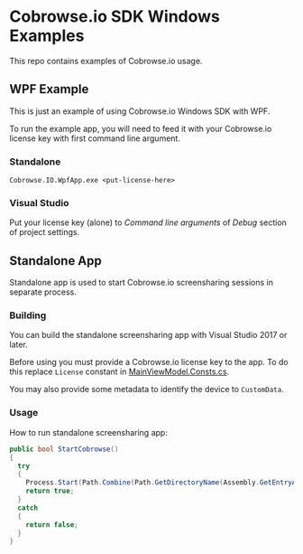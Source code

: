 # Cobrowse.io SDK Windows Examples

This repo contains examples of Cobrowse.io usage.

## WPF Example

This is just an example of using Cobrowse.io Windows SDK with WPF.

To run the example app, you will need to feed it with your Cobrowse.io license key with first command line argument.

### Standalone

```Text
Cobrowse.IO.WpfApp.exe <put-license-here>
```

### Visual Studio

Put your license key (alone) to *Command line arguments* of *Debug* section of project settings.

## Standalone App

Standalone app is used to start Cobrowse.io screensharing sessions in separate process. 

### Building

You can build the standalone screensharing app with Visual Studio 2017 or later.

Before using you must provide a Cobrowse.io license key to the app. To do this replace `License` constant in [MainViewModel.Consts.cs](https://github.com/cobrowseio/cobrowse-sdk-windows-examples/blob/master/Cobrowse.IO.Standalone/Cobrowse.IO.Standalone/ViewModel/MainViewModel.Consts.cs).

You may also provide some metadata to identify the device to `CustomData`.

### Usage

How to run standalone screensharing app:

```csharp
public bool StartCobrowse()
{
  try
  {
    Process.Start(Path.Combine(Path.GetDirectoryName(Assembly.GetEntryAssembly().Location), "Cobrowse.IO.Standalone.exe"));
    return true;
  }
  catch
  {
    return false;
  }
}
```
